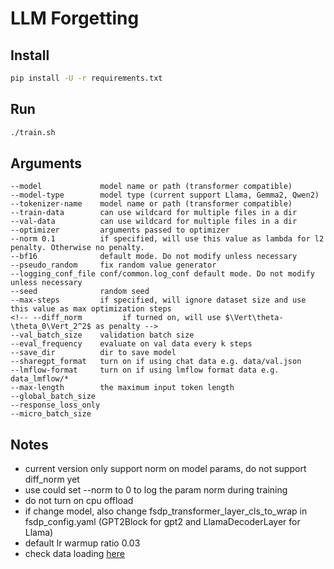 # LLM Forgetting

## Install
```bash
pip install -U -r requirements.txt
```

## Run
```bash
./train.sh
```

## Arguments
```
--model             model name or path (transformer compatible)
--model-type        model type (current support Llama, Gemma2, Qwen2)
--tokenizer-name    model name or path (transformer compatible)
--train-data        can use wildcard for multiple files in a dir
--val-data          can use wildcard for multiple files in a dir
--optimizer         arguments passed to optimizer
--norm 0.1          if specified, will use this value as lambda for l2 penalty. Otherwise no penalty.
--bf16              default mode. Do not modify unless necessary
--pseudo_random     fix random value generator
--logging_conf_file conf/common.log_conf default mode. Do not modify unless necessary
--seed              random seed
--max-steps         if specified, will ignore dataset size and use this value as max optimization steps
<!-- --diff_norm         if turned on, will use $\Vert\theta-\theta_0\Vert_2^2$ as penalty -->
--val_batch_size    validation batch size
--eval_frequency    evaluate on val data every k steps
--save_dir          dir to save model
--sharegpt_format   turn on if using chat data e.g. data/val.json
--lmflow-format     turn on if using lmflow format data e.g. data_lmflow/*
--max-length        the maximum input token length
--global_batch_size
--response_loss_only 
--micro_batch_size 
```

## Notes
- current version only support norm on model params, do not support diff_norm yet
- use could set --norm to 0 to log the param norm during training
- do not turn on cpu offload
- if change model, also change fsdp_transformer_layer_cls_to_wrap in fsdp_config.yaml (GPT2Block for gpt2 and LlamaDecoderLayer for Llama)
- default lr warmup ratio 0.03
- check data loading [here](python/data.py#L216)